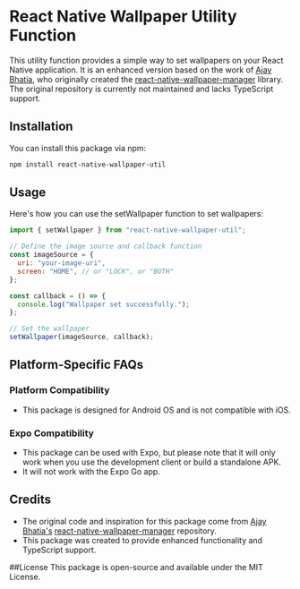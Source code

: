 # React Native Wallpaper Utility Function

This utility function provides a simple way to set wallpapers on your React Native application. It is an enhanced version based on the work of [Ajay Bhatia](https://github.com/ajaybhatia), who originally created the [react-native-wallpaper-manager](https://github.com/ajaybhatia/react-native-wallpaper-manager) library. The original repository is currently not maintained and lacks TypeScript support.

## Installation

You can install this package via npm:

```bash
npm install react-native-wallpaper-util
```

## Usage

Here's how you can use the setWallpaper function to set wallpapers:

```javascript
import { setWallpaper } from "react-native-wallpaper-util";

// Define the image source and callback function
const imageSource = {
  uri: "your-image-uri",
  screen: "HOME", // or "LOCK", or "BOTH"
};

const callback = () => {
  console.log("Wallpaper set successfully.");
};

// Set the wallpaper
setWallpaper(imageSource, callback);
```

## Platform-Specific FAQs

### Platform Compatibility

- This package is designed for Android OS and is not compatible with iOS.

### Expo Compatibility

- This package can be used with Expo, but please note that it will only work when you use the development client or build a standalone APK.
- It will not work with the Expo Go app.

## Credits

- The original code and inspiration for this package come from [Ajay Bhatia's](https://github.com/ajaybhatia) [react-native-wallpaper-manager](https://github.com/ajaybhatia/react-native-wallpaper-manager) repository.
- This package was created to provide enhanced functionality and TypeScript support.

##License
This package is open-source and available under the MIT License.
